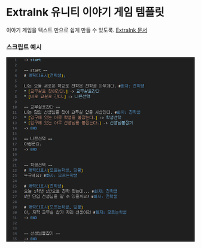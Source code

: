# ExtraInk 유니티 이야기 게임 템플릿
이야기 게임을 텍스트 만으로 쉽게 만들 수 있도록.
[ExtraInk 문서](https://icecreampie-dev.github.io/ExtraInk/)

### 스크립트 예시
![image](./readme/script.png)
